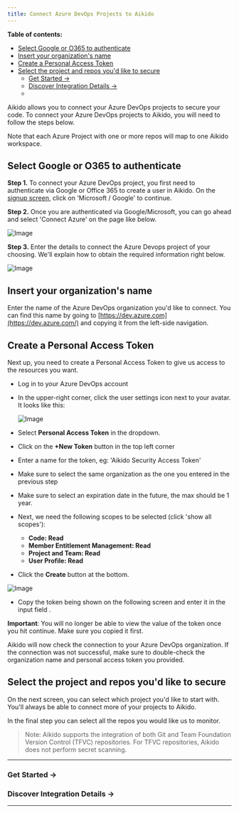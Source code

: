 ```yaml
---
title: Connect Azure DevOps Projects to Aikido
---
```


**Table of contents:**
- [Select Google or O365 to authenticate](#select-google-or-o365-to-authenticate)
- [Insert your organization's name](#insert-your-organizations-name)
- [Create a Personal Access Token](#create-a-personal-access-token)
- [Select the project and repos you'd like to secure](#select-the-project-and-repos-youd-like-to-secure)
  - [Get Started → ](#get-started--)
  - [Discover Integration Details → ](#discover-integration-details--)
  - [](#)


Aikido allows you to connect your Azure DevOps projects to secure your code. To connect your Azure DevOps projects to Aikido, you will need to follow the steps below. 

Note that each Azure Project with one or more repos will map to one Aikido workspace.

## Select Google or O365 to authenticate

**Step 1.** To connect your Azure DevOps project, you first need to authenticate via Google or Office 365 to create a user in Aikido. On the [signup screen](https://app.aikido.dev/login), click on 'Microsoft / Google' to continue.

**Step 2.** Once you are authenticated via Google/Microsoft, you can go ahead and select 'Connect Azure' on the page like below.

![Image](https://ucarecdn.com/8fece096-ffc3-4775-bd8d-52b44b022ee8/)

**Step 3.** Enter the details to connect the Azure Devops project of your choosing. We'll explain how to obtain the required information right below.

![Image](https://ucarecdn.com/3b1a2af6-64ef-4b33-b436-5e61e388e8dc/)

## Insert your organization's name

Enter the name of the Azure DevOps organization you'd like to connect. You can find this name by going to [https://dev.azure.com](https://dev.azure.com/) and copying it from the left-side navigation.

## Create a Personal Access Token

Next up, you need to create a Personal Access Token to give us access to the resources you want.

- Log in to your Azure DevOps account
- In the upper-right corner, click the user settings icon next to your avatar. It looks like this:

  ![Image](https://ucarecdn.com/8ac6922c-38e0-481b-a9e7-0be293fa315a/)
- Select **Personal Access Token** in the dropdown.
- Click on the **+New Token** button in the top left corner
- Enter a name for the token, eg: 'Aikido Security Access Token'
- Make sure to select the same organization as the one you entered in the previous step
- Make sure to select an expiration date in the future, the max should be 1 year.
- Next, we need the following scopes to be selected (click 'show all scopes'):
  - **Code: Read**
  - **Member Entitlement Management: Read**
  - **Project and Team: Read**
  - **User Profile: Read**
- Click the **Create** button at the bottom.

![Image](https://ucarecdn.com/06457a8f-e8dd-47b3-a629-8cb8cff94338/)

- Copy the token being shown on the following screen and enter it in the input field .

**Important**: You will no longer be able to view the value of the token once you hit continue. Make sure you copied it first.

Aikido will now check the connection to your Azure DevOps organization. If the connection was not successful, make sure to double-check the organization name and personal access token you provided.

## Select the project and repos you'd like to secure

On the next screen, you can select which project you'd like to start with. You'll always be able to connect more of your projects to Aikido.

In the final step you can select all the repos you would like us to monitor.

> Note: Aikido supports the integration of both Git and Team Foundation Version Control (TFVC) repositories. For TFVC repositories, Aikido does not perform secret scanning.

---

### Get Started →

### Discover Integration Details →

---

###

